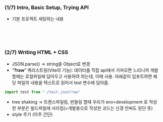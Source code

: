 ### (1/7) Intro, Basic Setup, Trying API

- 기본 프로젝트 세팅하는 내용

<br/><br/><br/>


### (2/7) Writing HTML + CSS

- JSON.parse() → string을 Object로 변경
- “**?raw**” 쿼리스트링(Vite의 기능): 데이터를 직접 api에서 가져오면 느리니까 개발할때는 로컬파일에 담아두고 사용하려 하는데, 이때 사용.
아래같이 임포트하면 해당 파일의 내용을 텍스트로 읽어서 test 변수에 담아줌.

```jsx
import test from "./test.json?raw"
```

- tree shaking → 트랜스파일링, 번들링 할때 우리가 env=development 로 작성한 부분은 빌드파일에 사라짐(=개발용으로 작성한 코드는 신경 안써도 된단 뜻)
- style 주기 (아주 간단)
